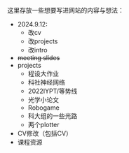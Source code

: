 这里存放一些想要写进网站的内容与想法：
* 2024.9.12:
  * 改cv
  * 改projects
  * 改intro
* ~~meeting slides~~
* projects
  * 程设大作业
  * 科社神经网络
  * 2022IYPT/等势线
  * 光学小论文
  * Robogame
  * 科大组的一些光路
  * 两个plotter
* CV修改（包括CV）
* 课程资源
